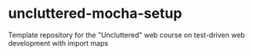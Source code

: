 # uncluttered-mocha-setup
Template repository for the "Uncluttered" web course on test-driven web development with import maps
